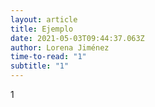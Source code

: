 ```yaml
---
layout: article
title: Ejemplo
date: 2021-05-03T09:44:37.063Z
author: Lorena Jiménez
time-to-read: "1"
subtitle: "1"
---
```

1